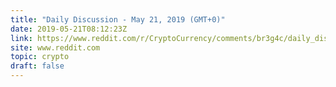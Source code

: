 ```yaml
---
title: "Daily Discussion - May 21, 2019 (GMT+0)"
date: 2019-05-21T08:12:23Z
link: https://www.reddit.com/r/CryptoCurrency/comments/br3g4c/daily_discussion_may_21_2019_gmt0/?utm_medium=RSS&utm_source=hune
site: www.reddit.com
topic: crypto
draft: false
---
```

